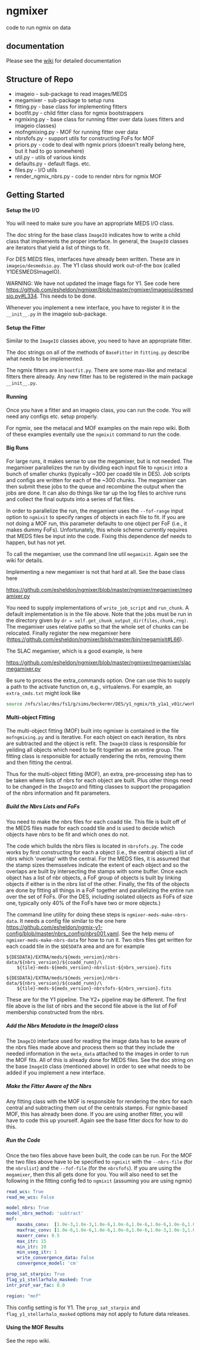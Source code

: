 # ngmixer
code to run ngmix on data

documentation
-----------------

Please see the [wiki](https://github.com/esheldon/ngmixer/wiki) for detailed documentation

Structure of Repo
-----------------

* imageio - sub-package to read images/MEDS
* megamixer - sub-package to setup runs
* fitting.py - base class for implementing fitters
* bootfit.py - child fitter class for ngmix bootstrappers
* ngmixing.py - base class for running fitter over data (uses fitters and imageio classes)
* mofngmixing.py - MOF for running fitter over data
* nbrsfofs.py - support utils for constructing FoFs for MOF
* priors.py - code to deal with ngmix priors (doesn't really belong here, but it had to go somewhere)
* util.py - utils of various kinds
* defaults.py - default flags. etc.
* files.py - I/O utils
* render_ngmix_nbrs.py - code to render nbrs for ngmix MOF

Getting Started
---------------

#### Setup the I/O

You will need to make sure you have an appropriate MEDS I/O class. 

The doc string for the base class `ImageIO` indicates how to write a child class that implements the 
proper interface. In general, the `ImageIO` classes are iterators that yield a list of things to fit.

For DES MEDS files, interfaces have already been written. These are in `imageio/desmedsio.py`. The Y1 class 
should work out-of-the box (called Y1DESMEDSImageIO). 

WARNING: We have not updated the image flags for Y1. See code here 
https://github.com/esheldon/ngmixer/blob/master/ngmixer/imageio/desmedsio.py#L334. This needs to be done.

Whenever you implement a new interface, you have to register it in the `__init__.py` in the imageio sub-package.

#### Setup the Fitter

Similar to the `ImageIO` classes above, you need to have an appropriate fitter. 

The doc strings on all of the methods of `BaseFitter` in `fitting.py` describe what needs to be implemented. 

The ngmix fitters are in `bootfit.py`. There are some max-like and metacal fitters there 
already. Any new fitter has to be registered in the main package `__init__.py`.

#### Running

Once you have a fitter and an imageio class, you can run the code. You will need any configs etc. 
setup properly. 

For ngmix, see the metacal and MOF examples on the main repo wiki. Both of these examples eventally use the 
`ngmixit` command to run the code.

#### Big Runs

For large runs, it makes sense to use the megamixer, but is not needed. The megamixer parallelizes the run by dividing 
each input file to `ngmixit` into a bunch of smaller chunks (typically ~300 per coadd tile in DES). Job scripts and 
configs are written for each of the ~300 chunks. The megamixer can then submit these jobs to the queue and recombine the 
output when the jobs are done. It can also do things like tar up the log files to archive runs and collect the final 
outputs into a series of flat files. 

In order to parallelize the run, the megamixer uses the `--fof-range` input option to `ngmixit` to specify ranges of 
objects in each file to fit. If you are not doing a MOF run, this parameter defaults to one object per FoF 
(i.e., it makes dummy FoFs). Unfortunately, this whole scheme currently requires that MEDS files be input into the code. 
Fixing this dependence def needs to happen, but has not yet.

To call the megamixer, use the command line util `megamixit`. Again see the wiki for details.

Implementing a new megamixer is not that hard at all. See the base class here

https://github.com/esheldon/ngmixer/blob/master/ngmixer/megamixer/megamixer.py

You need to supply implementations of `write_job_script` and `run_chunk`. A default 
implementation is in the file above. Note that the jobs must be run in the directory 
given by `dr = self.get_chunk_output_dir(files,chunk,rng)`. The megamixer uses relative paths so that the whole set 
of chunks can be relocated. Finally register the new megamixer here (https://github.com/esheldon/ngmixer/blob/master/bin/megamixit#L66).

The SLAC megamixer, which is a good example, is here

https://github.com/esheldon/ngmixer/blob/master/ngmixer/megamixer/slacmegamixer.py

Be sure to process the extra_commands option. One can use this to supply a path to the 
activate function on, e.g., virtualenvs. For example, an `extra_cmds.txt` might look like

```bash
source /nfs/slac/des/fs1/g/sims/beckermr/DES/y1_ngmix/tb_y1a1_v01c/work011/bin/activate
```

#### Multi-object Fitting

The multi-object fitting (MOF) built into ngmixer is contained in the file `mofngmixing.py` and is iterative. For each 
object on each iteration, its nbrs are subtracted and the object is refit. The `ImageIO` class is responsible for 
yeilding all objects which need to be fit together as an entire group. The fitting class is responsible for actually 
rendering the nrbs, removing them and then fitting the central. 

Thus for the multi-object fitting (MOF), an extra, pre-processing step has to be taken where lists of nbrs for 
each object are built. Plus other things need to be changed in the `ImageIO` and fitting classes to support the 
propagation of the nbrs information and fit parameters. 

##### Build the Nbrs Lists and FoFs

You need to make the nbrs files for each coadd tile. This file is built off of the MEDS files made for each coadd tile 
and is used to decide which objects have nbrs to be fit and which ones do not. 

The code which builds the nbrs files is located in `nbrsfofs.py`. The code works by first constructing for each a object 
(i.e., the central object) a list of nbrs which 'overlap' with the central. For the MEDS files, it is assumed that the 
stamp sizes themsselves indicate the extent of each object and so the overlaps are built by intersecting the stamps with 
some buffer. Once each object has a list of nbr objects, a FoF group of objects is built by linking objects if either is 
in the nbrs list of the other. Finally, the fits of the objects are done by fitting all things in a FoF together and 
parallelizing the entire run over the set of FoFs. (For the DES, including isolated objects as FoFs of size one, 
typically only 40% of the FoFs have two or more objects.)

The command line utility for doing these steps is `ngmixer-meds-make-nbrs-data`. It needs a config file similar to 
the one here https://github.com/esheldon/ngmix-y1-config/blob/master/nbrs_config/nbrs001.yaml. See the help menu of 
`ngmixer-meds-make-nbrs-data` for how to run it. Two nbrs files get written for each coadd tile in the `$DESDATA` 
area and are for example 

```
${DESDATA}/EXTRA/meds/${meds_version}/nbrs-data/${nbrs_version}/${coadd_runn}/\
    ${tile}-meds-${meds_version}-nbrslist-${nbrs_version}.fits

${DESDATA}/EXTRA/meds/${meds_version}/nbrs-data/${nbrs_version}/${coadd_runn}/\
    ${tile}-meds-${meds_version}-nbrsfofs-${nbrs_version}.fits
```
These are for the Y1 pipeline. The Y2+ pipeline may be different. The first file above is the list of nbrs and the second file above is the list of FoF membership constructed from the nbrs. 

##### Add the Nbrs Metadata in the ImageIO class

The `ImageIO` interface used for reading the image data has to be aware of the nbrs files made above and process them so 
that they include the needed information in the `meta_data` attached to the images in order to run the MOF fits. All of 
this is already done for MEDS files. See the doc string on the base `ImageIO` class (mentioned above) in order to see 
what needs to be added if you implement a new interface.

##### Make the Fitter Aware of the Nbrs

Any fitting class with the MOF is responsible for rendering the nbrs for each central and subtracting them out of the 
centrals stamps. For ngmix-based MOF, this has already been done. If you are using another fitter, you will have to 
code this up yourself. Again see the base fitter docs for how to do this. 

##### Run the Code

Once the two files above have been built, the code can be run. For the MOF the two files above have to be specified to 
`ngmixit` with the  `--nbrs-file` (for the `nbrslist`) and the `--fof-file` (for the `nbrsfofs`). If you are using the 
`megamixer`, then this all gets done for you. You will also need to set the following in the fitting config fed to 
`ngmixit` (assuming you are using ngmix)

```yaml
read_wcs: True
read_me_wcs: False

model_nbrs: True
model_nbrs_method: 'subtract'
mof:
    maxabs_conv:  [1.0e-3,1.0e-3,1.0e-6,1.0e-6,1.0e-6,1.0e-6,1.0e-6,1.0e-6,1.0e-6]
    maxfrac_conv: [1.0e-6,1.0e-6,1.0e-6,1.0e-6,1.0e-6,1.0e-3,1.0e-3,1.0e-3,1.0e-3]
    maxerr_conv: 0.5
    max_itr: 15
    min_itr: 10
    min_useg_itr: 1
    write_convergence_data: False
    convergence_model: 'cm'

prop_sat_starpix: True
flag_y1_stellarhalo_masked: True
intr_prof_var_fac: 0.0

region: "mof"
```

This config setting is for Y1. The `prop_sat_starpix` and `flag_y1_stellarhalo_masked` options may 
not apply to future data releases. 

#### Using the MOF Results
See the repo wiki.
